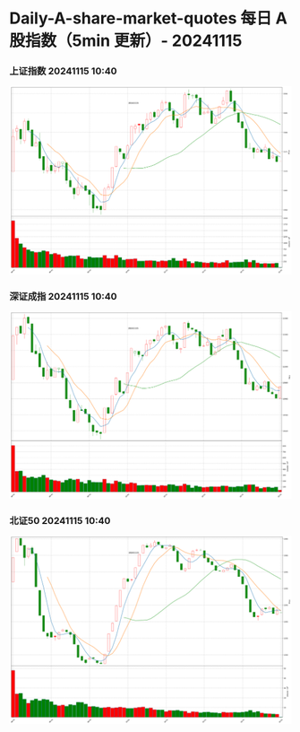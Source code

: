 
# Daily-A-share-market-quotes 每日 A 股指数（5min 更新）- 20241115

### 上证指数 20241115 10:40
![](./fig/2024/11/20241115-sh000001.png)

### 深证成指 20241115 10:40
![](./fig/2024/11/20241115-sz399001.png)

### 北证50 20241115 10:40
![](./fig/2024/11/20241115-bj899050.png)

